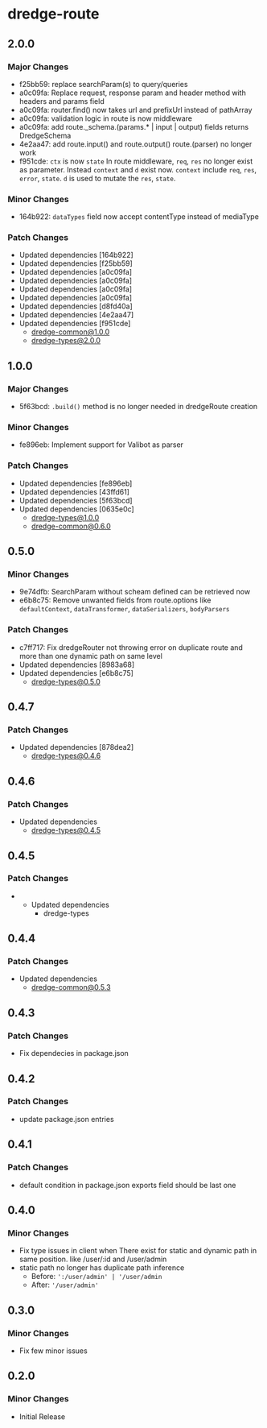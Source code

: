 # dredge-route

## 2.0.0

### Major Changes

- f25bb59: replace searchParam(s) to query/queries
- a0c09fa: Replace request, response param and header method with headers and params field
- a0c09fa: router.find() now takes url and prefixUrl instead of pathArray
- a0c09fa: validation logic in route is now middleware
- a0c09fa: add route.\_schema.(params.\* | input | output) fields returns DredgeSchema
- 4e2aa47: add route.input() and route.output()
  route.<method>(parser) no longer work
- f951cde: `ctx` is now `state`
  In route middleware, `req`, `res` no longer exist as parameter. Instead `context` and `d` exist now. `context` include `req`, `res`, `error`, `state`. `d` is used to mutate the `res`, `state`.

### Minor Changes

- 164b922: `dataTypes` field now accept contentType instead of mediaType

### Patch Changes

- Updated dependencies [164b922]
- Updated dependencies [f25bb59]
- Updated dependencies [a0c09fa]
- Updated dependencies [a0c09fa]
- Updated dependencies [a0c09fa]
- Updated dependencies [a0c09fa]
- Updated dependencies [d8fd40a]
- Updated dependencies [4e2aa47]
- Updated dependencies [f951cde]
  - dredge-common@1.0.0
  - dredge-types@2.0.0

## 1.0.0

### Major Changes

- 5f63bcd: `.build()` method is no longer needed in dredgeRoute creation

### Minor Changes

- fe896eb: Implement support for Valibot as parser

### Patch Changes

- Updated dependencies [fe896eb]
- Updated dependencies [43ffd61]
- Updated dependencies [5f63bcd]
- Updated dependencies [0635e0c]
  - dredge-types@1.0.0
  - dredge-common@0.6.0

## 0.5.0

### Minor Changes

- 9e74dfb: SearchParam without scheam defined can be retrieved now
- e6b8c75: Remove unwanted fields from route.options like `defaultContext`, `dataTransformer`, `dataSerializers`, `bodyParsers`

### Patch Changes

- c7ff717: Fix dredgeRouter not throwing error on duplicate route and more than one dynamic path on same level
- Updated dependencies [8983a68]
- Updated dependencies [e6b8c75]
  - dredge-types@0.5.0

## 0.4.7

### Patch Changes

- Updated dependencies [878dea2]
  - dredge-types@0.4.6

## 0.4.6

### Patch Changes

- Updated dependencies
  - dredge-types@0.4.5

## 0.4.5

### Patch Changes

- - Updated dependencies
    - dredge-types

## 0.4.4

### Patch Changes

- Updated dependencies
  - dredge-common@0.5.3

## 0.4.3

### Patch Changes

- Fix dependecies in package.json

## 0.4.2

### Patch Changes

- update package.json entries

## 0.4.1

### Patch Changes

- default condition in package.json exports field should be last one

## 0.4.0

### Minor Changes

- Fix type issues in client when There exist for static and dynamic path in same position. like /user/:id and /user/admin
- static path no longer has duplicate path inference
  - Before: `':/user/admin' | '/user/admin`
  - After: `'/user/admin'`

## 0.3.0

### Minor Changes

- Fix few minor issues

## 0.2.0

### Minor Changes

- Initial Release
